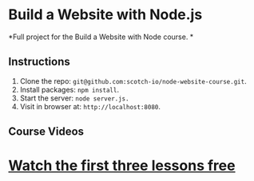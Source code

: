 # Build a Website with Node.js

*Full project for the Build a Website with Node course. *

## Instructions

1. Clone the repo: `git@github.com:scotch-io/node-website-course.git`.
2. Install packages: `npm install`.
3. Start the server: `node server.js.`
4. Visit in browser at: `http://localhost:8080`.

## Course Videos

# [Watch the first three lessons free](https://school.scotch.io/build-a-nodejs-website)
